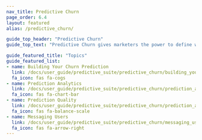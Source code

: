 ```yaml
---
nav_title: Predictive Churn
page_order: 6.4
layout: featured
alias: /predictive_churn/

guide_top_header: "Predictive Churn"
guide_top_text: "Predictive Churn gives marketers the power to define what churn means for their business and leverage machine learning to increase retention. Plus, with our fast lane to value, you don't need any help from data scientists, engineers, or analysts to get your predictions up and running."

guide_featured_title: "Topics"
guide_featured_list:
- name: Building Your Churn Prediction
  link: /docs/user_guide/predictive_suite/predictive_churn/building_your_churn_prediction/
  fa_icon: fas fa-cogs
- name: Prediction Analytics
  link: /docs/user_guide/predictive_suite/predictive_churn/prediction_analytics/
  fa_icon: fas fa-chart-bar
- name: Prediction Quality
  link: /docs/user_guide/predictive_suite/predictive_churn/prediction_analytics/prediction_quality/
  fa_icon: fas fa-balance-scale
- name: Messaging Users
  link: /docs/user_guide/predictive_suite/predictive_churn/messaging_users/
  fa_icon: fas fa-arrow-right
---
```


<br><br>
